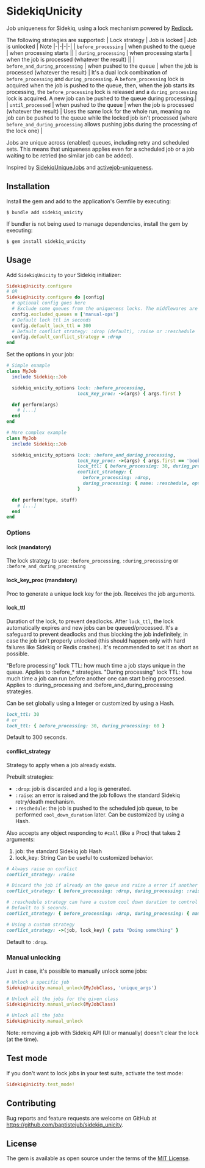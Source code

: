 # SidekiqUnicity

Job uniqueness for Sidekiq, using a lock mechanism powered by [Redlock](https://github.com/leandromoreira/redlock-rb).

The following strategies are supported:
| Lock strategy | Job is locked | Job is unlocked | Note
|-|-|-|-|
| `before_processing` | when pushed to the queue | when processing starts ||
| `during_processing` | when processing starts | when the job is processed (whatever the result) ||
| `before_and_during_processing` | when pushed to the queue | when the job is processed (whatever the result) | It's a dual lock combination of `before_processing` and `during_processing`. A `before_processing` lock is acquired when the job is pushed to the queue, then, when the job starts its processing, the `before_processing` lock is released and a `during_processing` lock is acquired. A new job can be pushed to the queue during processing.|
| `until_processed` | when pushed to the queue | when the job is processed (whatever the result) | Uses the same lock for the whole run, meaning no job can be pushed to the queue while the locked job isn't processed (where `before_and_during_processing` allows pushing jobs during the processing of the lock one) |

Jobs are unique across (enabled) queues, including retry and scheduled sets. This means that uniqueness applies even for a scheduled job or a job waiting to be retried (no similar job can be added).

Inspired by [SidekiqUniqueJobs](https://github.com/mhenrixon/sidekiq-unique-jobs) and [activejob-uniqueness](https://github.com/veeqo/activejob-uniqueness).

## Installation
Install the gem and add to the application's Gemfile by executing:

    $ bundle add sidekiq_unicity

If bundler is not being used to manage dependencies, install the gem by executing:

    $ gem install sidekiq_unicity

## Usage

Add `SidekiqUnicity` to your Sidekiq initializer:
```ruby
SidekiqUnicity.configure
# OR
SidekiqUnicity.configure do |config|
  # optional config goes here
  # Exclude some queues from the uniqueness locks. The middlewares are completely skipped for these queues.
  config.excluded_queues = ['manual-ops']
  # Default lock ttl in seconds
  config.default_lock_ttl = 300
  # Default conflict strategy: :drop (default), :raise or :reschedule
  config.default_conflict_strategy = :drop
end
```

Set the options in your job:
```ruby
# Simple example
class MyJob
  include Sidekiq::Job

  sidekiq_unicity_options lock: :before_processing,
                          lock_key_proc: ->(args) { args.first }

  def perform(args)
    # [...]
  end
end
```

```ruby
# More complex example
class MyJob
  include Sidekiq::Job

  sidekiq_unicity_options lock: :before_and_during_processing,
                          lock_key_proc: ->(args) { args.first == 'book' ? args.second : 'global' },
                          lock_ttl: { before_processing: 30, during_processing: 60 },
                          conflict_strategy: {
                            before_processing: :drop,
                            during_processing: { name: :reschedule, options: { cool_down_duration: 10 } }
                          }

  def perform(type, stuff)
    # [...]
  end
end
```

### Options
#### lock (mandatory)
The lock strategy to use: `:before_processing`, `:during_processing` or `:before_and_during_processing`

#### lock_key_proc (mandatory)
Proc to generate a unique lock key for the job. Receives the job arguments.

#### lock_ttl
Duration of the lock, to prevent deadlocks. After `lock_ttl`, the lock automatically expires and new jobs can be queued/processed.
It's a safeguard to prevent deadlocks and thus blocking the job indefinitely, in case the job isn't properly unlocked (this should happen only with hard failures like Sidekiq or Redis crashes).
It's recommended to set it as short as possible.

"Before processing" lock TTL: how much time a job stays unique in the queue. Applies to :before_* strategies.
"During processing" lock TTL: how much time a job can run before another one can start being processed. Applies to :during_processing and :before_and_during_processing strategies.

Can be set globally using a Integer or customized by using a Hash.
```ruby
lock_ttl: 30
# or
lock_ttl: { before_processing: 30, during_processing: 60 }
```

Default to 300 seconds.

#### conflict_strategy
Strategy to apply when a job already exists.

Prebuilt strategies:
- `:drop`: job is discarded and a log is generated.
- `:raise`: an error is raised and the job follows the standard Sidekiq retry/death mechanism.
- `:reschedule`: the job is pushed to the scheduled job queue, to be performed `cool_down_duration` later.
Can be customized by using a Hash.

Also accepts any object responding to `#call` (like a Proc) that takes 2 arguments:
  1. job: the standard Sidekiq job Hash
  2. lock_key: String
Can be useful to customized behavior.

```ruby
# Always raise on conflict
conflict_strategy: :raise

# Discard the job if already on the queue and raise a error if another job is already being processed.
conflict_strategy: { before_processing: :drop, during_processing: :raise }

# :reschedule strategy can have a custom cool down duration to control when the job should be enqueue again.
# Default to 5 seconds.
conflict_strategy: { before_processing: :drop, during_processing: { name: :reschedule, options: { cool_down_duration: 30 } } }

# Using a custom strategy
conflict_strategy: ->(job, lock_key) { puts "Doing something" }
```

Default to `:drop`.

### Manual unlocking
Just in case, it's possible to manually unlock some jobs:
```ruby
# Unlock a specific job
SidekiqUnicity.manual_unlock(MyJobClass, 'unique_args')

# Unlock all the jobs for the given class
SidekiqUnicity.manual_unlock(MyJobClass)

# Unlock all the jobs
SidekiqUnicity.manual_unlock
```

Note: removing a job with Sidekiq API (UI or manually) doesn't clear the lock (at the time).

## Test mode
If you don't want to lock jobs in your test suite, activate the test mode:
```ruby
SidekiqUnicity.test_mode!
```

## Contributing

Bug reports and feature requests are welcome on GitHub at https://github.com/baptistejub/sidekiq_unicity.

## License

The gem is available as open source under the terms of the [MIT License](https://opensource.org/licenses/MIT).
